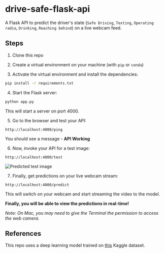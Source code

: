 # drive-safe-flask-api
A Flask API to predict the driver's state (`Safe Driving`, `Texting`, `Operating radio`, `Drinking`, `Reaching behind`) on a live webcam feed. 

## Steps
1. Clone this repo

2. Create a virtual environment on your machine (with `pip` or `conda`)

3. Activate the virtual environment and install the dependencies: 
```zsh
pip install -r requirements.txt 
```

4. Start the Flask server: 
```bash
python app.py 
```

This will start a server on port 4000.

5. Go to the browser and test your API: 
```
http://localhost:4000/ping
```

You should see a message - **API Working**

6. Now, invoke your API for a test image:
```
http://localhost:4000/test
```

![Predicted test image](https://drive.google.com/uc?export=view&id=10wcY66yTk46w64EfyMYj5Ne_eq1dA4Nr)

7. Finally, get predictions on your live webcam stream: 
```
http://localhost:4000/predict
```

This will switch on your webcam and start streaming the video to the model. 

**Finally, you will be able to view the predictions in real-time!**

*Note: On Mac, you may need to give the Terminal the permission to access the web camera.*


## References
This repo uses a deep learning model trained on [this](https://www.kaggle.com/c/state-farm-distracted-driver-detection/data) Kaggle dataset. 
